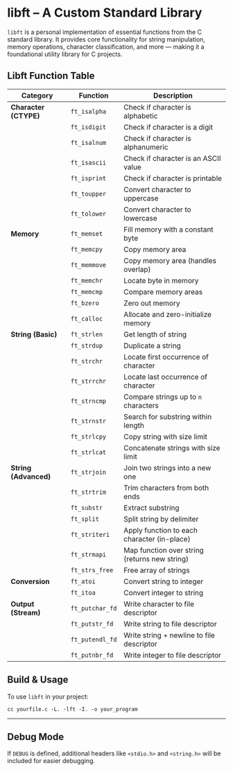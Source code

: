 # libft – A Custom Standard Library

`libft` is a personal implementation of essential functions from the C standard library. It provides core functionality for string manipulation, memory operations, character classification, and more — making it a foundational utility library for C projects.


## Libft Function Table

| **Category**           | **Function**            | **Description** |
|------------------------|-------------------------|-----------------|
| **Character (CTYPE)**  | `ft_isalpha`            | Check if character is alphabetic |
|                        | `ft_isdigit`            | Check if character is a digit |
|                        | `ft_isalnum`            | Check if character is alphanumeric |
|                        | `ft_isascii`            | Check if character is an ASCII value |
|                        | `ft_isprint`            | Check if character is printable |
|                        | `ft_toupper`            | Convert character to uppercase |
|                        | `ft_tolower`            | Convert character to lowercase |
| **Memory**             | `ft_memset`             | Fill memory with a constant byte |
|                        | `ft_memcpy`             | Copy memory area |
|                        | `ft_memmove`            | Copy memory area (handles overlap) |
|                        | `ft_memchr`             | Locate byte in memory |
|                        | `ft_memcmp`             | Compare memory areas |
|                        | `ft_bzero`              | Zero out memory |
|                        | `ft_calloc`             | Allocate and zero-initialize memory |
| **String (Basic)**     | `ft_strlen`             | Get length of string |
|                        | `ft_strdup`             | Duplicate a string |
|                        | `ft_strchr`             | Locate first occurrence of character |
|                        | `ft_strrchr`            | Locate last occurrence of character |
|                        | `ft_strncmp`            | Compare strings up to `n` characters |
|                        | `ft_strnstr`            | Search for substring within length |
|                        | `ft_strlcpy`            | Copy string with size limit |
|                        | `ft_strlcat`            | Concatenate strings with size limit |
| **String (Advanced)**  | `ft_strjoin`            | Join two strings into a new one |
|                        | `ft_strtrim`            | Trim characters from both ends |
|                        | `ft_substr`             | Extract substring |
|                        | `ft_split`              | Split string by delimiter |
|                        | `ft_striteri`           | Apply function to each character (in-place) |
|                        | `ft_strmapi`            | Map function over string (returns new string) |
|                        | `ft_strs_free`          | Free array of strings |
| **Conversion**         | `ft_atoi`               | Convert string to integer |
|                        | `ft_itoa`               | Convert integer to string |
| **Output (Stream)**    | `ft_putchar_fd`         | Write character to file descriptor |
|                        | `ft_putstr_fd`          | Write string to file descriptor |
|                        | `ft_putendl_fd`         | Write string + newline to file descriptor |
|                        | `ft_putnbr_fd`          | Write integer to file descriptor |



## Build & Usage

To use `libft` in your project:

```
cc yourfile.c -L. -lft -I. -o your_program
```

---

## Debug Mode

If `DEBUG` is defined, additional headers like `<stdio.h>` and `<string.h>` will be included for easier debugging.
